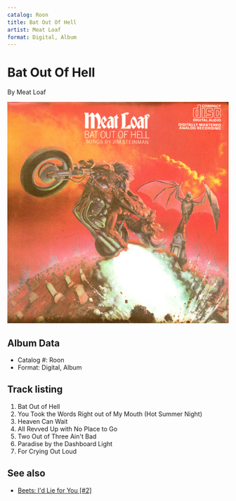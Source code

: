 ```yaml
---
catalog: Roon
title: Bat Out Of Hell
artist: Meat Loaf
format: Digital, Album
---
```


# Bat Out Of Hell

By Meat Loaf

![](../../assets/albumcovers/Meat_Loaf-Bat_Out_Of_Hell.png)

## Album Data

- Catalog #: Roon
- Format: Digital, Album


## Track listing


1. Bat Out of Hell
2. You Took the Words Right out of My Mouth (Hot Summer Night)
3. Heaven Can Wait
4. All Revved Up with No Place to Go
5. Two Out of Three Ain't Bad
6. Paradise by the Dashboard Light
7. For Crying Out Loud


## See also

- [Beets: I'd Lie for You [#2]](../../Beets/Meat_Loaf/Id_Lie_for_You_[2].md)

